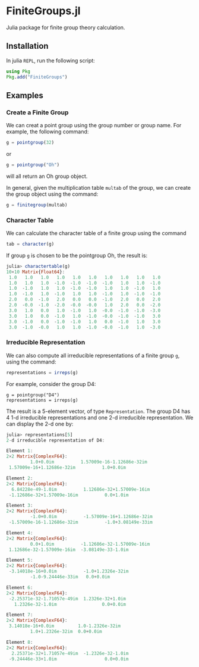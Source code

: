# FiniteGroups.jl
 Julia package for finite group theory calculation.

## Installation
In julia `REPL`, run the following script:

```julia
using Pkg
Pkg.add("FiniteGroups")
```

## Examples

### Create a Finite Group

We can creat a point group using the group number or group name. For example, the following command:

```julia
g = pointgroup(32)
```

or

```julia
g = pointgroup("Oh")
```

will all return an Oh group object.

In general, given the multiplication table `multab` of the group, we can create the group object using the command:

```julia
g = finitegroup(multab)
```

### Character Table

We can calculate the character table of a finite group using the command

```julia
tab = character(g)
```

If group `g` is chosen to be the pointgroup Oh, the result is:

```julia
julia> charactertable(g)
10×10 Matrix{Float64}:
 1.0   1.0   1.0   1.0   1.0   1.0   1.0   1.0   1.0   1.0
 1.0   1.0   1.0  -1.0  -1.0  -1.0  -1.0   1.0   1.0  -1.0
 1.0  -1.0   1.0   1.0  -1.0  -1.0   1.0   1.0  -1.0   1.0
 1.0  -1.0   1.0  -1.0   1.0   1.0  -1.0   1.0  -1.0  -1.0
 2.0   0.0  -1.0   2.0   0.0   0.0  -1.0   2.0   0.0   2.0
 2.0  -0.0  -1.0  -2.0  -0.0  -0.0   1.0   2.0   0.0  -2.0
 3.0   1.0   0.0   1.0  -1.0   1.0  -0.0  -1.0  -1.0  -3.0
 3.0   1.0   0.0  -1.0   1.0  -1.0  -0.0  -1.0  -1.0   3.0
 3.0  -1.0   0.0  -1.0  -1.0   1.0   0.0  -1.0   1.0   3.0
 3.0  -1.0  -0.0   1.0   1.0  -1.0  -0.0  -1.0   1.0  -3.0
```

### Irreducible Representation

We can also compute all irreducible representations of a finite group `g`, using the command:

```julia
representations = irreps(g)
```

For example, consider the group D4:

```
g = pointgroup("D4")
representations = irreps(g)
```

The result is a 5-element vector, of type `Representation`. The group D4 has 4 1-d irreducible representations and one 2-d irreducible representation. We can display the 2-d one by:

```julia
julia> representations[5]
2-d irreducible representation of D4: 

Element 1:
2×2 Matrix{ComplexF64}:
         1.0+0.0im          1.57009e-16-1.12686e-32im
 1.57009e-16+1.12686e-32im          1.0+0.0im

Element 2:
2×2 Matrix{ComplexF64}:
  6.84228e-49-1.0im          1.12686e-32+1.57009e-16im
 -1.12686e-32+1.57009e-16im          0.0+1.0im

Element 3:
2×2 Matrix{ComplexF64}:
         -1.0+0.0im          -1.57009e-16+1.12686e-32im
 -1.57009e-16-1.12686e-32im          -1.0+3.08149e-33im

Element 4:
2×2 Matrix{ComplexF64}:
         0.0+1.0im          -1.12686e-32-1.57009e-16im
 1.12686e-32-1.57009e-16im  -3.08149e-33-1.0im

Element 5:
2×2 Matrix{ComplexF64}:
 -3.14018e-16+0.0im          -1.0+1.2326e-32im
         -1.0-9.24446e-33im   0.0+0.0im

Element 6:
2×2 Matrix{ComplexF64}:
 -2.25371e-32-1.71057e-49im  1.2326e-32+1.0im
   1.2326e-32-1.0im                 0.0+0.0im

Element 7:
2×2 Matrix{ComplexF64}:
 3.14018e-16+0.0im         1.0-1.2326e-32im
         1.0+1.2326e-32im  0.0+0.0im

Element 8:
2×2 Matrix{ComplexF64}:
  2.25371e-32+1.71057e-49im  -1.2326e-32-1.0im
 -9.24446e-33+1.0im                  0.0+0.0im
```

